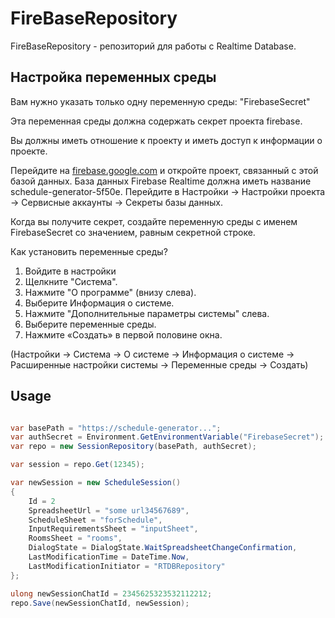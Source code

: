# FireBaseRepository
FireBaseRepository - репозиторий для работы с Realtime Database.

## Настройка переменных среды

Вам нужно указать только одну переменную среды:
"FirebaseSecret"

Эта переменная среды должна содержать секрет проекта firebase.

Вы должны иметь отношение к проекту и иметь доступ к информации о проекте.

Перейдите на [firebase.google.com](https://firebase.google.com/) и откройте проект, связанный с этой базой данных. База данных Firebase Realtime должна иметь название schedule-generator-5f50e.
Перейдите в Настройки -> Настройки проекта -> Сервисные аккаунты -> Секреты базы данных.



Когда вы получите секрет, создайте переменную среды с именем FirebaseSecret со значением, равным секретной строке.

Как установить переменные среды?

1. Войдите в настройки
1. Щелкните "Система".
1. Нажмите "О программе" (внизу слева).
1. Выберите Информация о системе.
1. Нажмите "Дополнительные параметры системы" слева.
1. Выберите переменные среды.
1. Нажмите «Создать» в первой половине окна.

(Настройки -> Система -> О системе -> Информация о системе -> Расширенные настройки системы -> Переменные среды -> Создать)

## Usage
```csharp

var basePath = "https://schedule-generator...";
var authSecret = Environment.GetEnvironmentVariable("FirebaseSecret");
var repo = new SessionRepository(basePath, authSecret);

var session = repo.Get(12345);

var newSession = new ScheduleSession()
{
    Id = 2
    SpreadsheetUrl = "some url34567689",
    ScheduleSheet = "forSchedule",
    InputRequirementsSheet = "inputSheet",
    RoomsSheet = "rooms",
    DialogState = DialogState.WaitSpreadsheetChangeConfirmation,
    LastModificationTime = DateTime.Now,
    LastModificationInitiator = "RTDBRepository"
};

ulong newSessionChatId = 2345625323532112212;
repo.Save(newSessionChatId, newSession);
```

